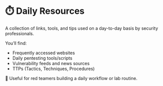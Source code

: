 # ⏱️ Daily Resources

A collection of links, tools, and tips used on a day-to-day basis by security professionals.

You’ll find:
- Frequently accessed websites
- Daily pentesting tools/scripts
- Vulnerability feeds and news sources
- TTPs (Tactics, Techniques, Procedures)

🧠 Useful for red teamers building a daily workflow or lab routine.
